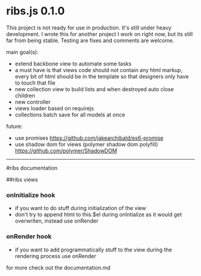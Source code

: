 ribs.js 0.1.0
=============

This project is not ready for use in production. It's still under heavy development. I wrote this for another project I work on right now, but its still far from being stable. Testing are fixes and comments are welcome.

main goal(s):
* extend backbone view to automate some tasks
* a must have is that views code should not contain any html markup, every bit of html should be in the template so that designers only have to touch that file
* new collection view to build lists and when destroyed auto close children
* new controller
* views loader based on requirejs
* collections batch save for all models at once

future:
* use promises
https://github.com/jakearchibald/es6-promise
* use shadow dom for views (polymer shadow dom polyfill)
https://github.com/polymer/ShadowDOM

--------------------------

#ribs documentation

##ribs views

### onInitialize hook
* if you want to do stuff during initialization of the view
* don't try to append html to this.$el during onIntialize as it would get overwriten, instead use onRender

### onRender hook
* if you want to add programmatically stuff to the view during the rendering process use onRender

for more check out the documentation.md
